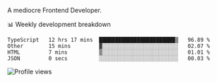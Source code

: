 A mediocre Frontend Developer.

📊 Weekly development breakdown
<!--START_SECTION:waka-->

```text
TypeScript   12 hrs 17 mins  ████████████████████████▒   96.89 %
Other        15 mins         ▓░░░░░░░░░░░░░░░░░░░░░░░░   02.07 %
HTML         7 mins          ▒░░░░░░░░░░░░░░░░░░░░░░░░   01.01 %
JSON         0 secs          ░░░░░░░░░░░░░░░░░░░░░░░░░   00.03 %
```

<!--END_SECTION:waka-->

<img src="https://gpvc.arturio.dev/iqbalfasri" alt="Profile views"/>
